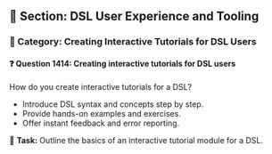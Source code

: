 ## 📘 Section: DSL User Experience and Tooling  
### 🔹 Category: Creating Interactive Tutorials for DSL Users  
#### ❓ Question 1414: Creating interactive tutorials for DSL users

How do you create interactive tutorials for a DSL?

- Introduce DSL syntax and concepts step by step.
- Provide hands-on examples and exercises.
- Offer instant feedback and error reporting.

🔧 **Task:** Outline the basics of an interactive tutorial module for a DSL.
